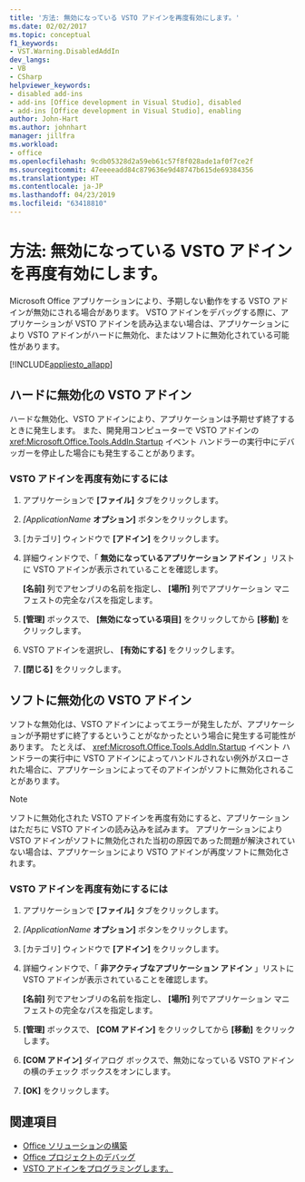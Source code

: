 ```yaml
---
title: '方法: 無効になっている VSTO アドインを再度有効にします。'
ms.date: 02/02/2017
ms.topic: conceptual
f1_keywords:
- VST.Warning.DisabledAddIn
dev_langs:
- VB
- CSharp
helpviewer_keywords:
- disabled add-ins
- add-ins [Office development in Visual Studio], disabled
- add-ins [Office development in Visual Studio], enabling
author: John-Hart
ms.author: johnhart
manager: jillfra
ms.workload:
- office
ms.openlocfilehash: 9cdb05328d2a59eb61c57f8f028ade1af0f7ce2f
ms.sourcegitcommit: 47eeeeadd84c879636e9d48747b615de69384356
ms.translationtype: HT
ms.contentlocale: ja-JP
ms.lasthandoff: 04/23/2019
ms.locfileid: "63418810"
---
```

# <a name="how-to-re-enable-a-vsto-add-in-that-has-been-disabled"></a>方法: 無効になっている VSTO アドインを再度有効にします。
  Microsoft Office アプリケーションにより、予期しない動作をする VSTO アドインが無効にされる場合があります。 VSTO アドインをデバッグする際に、アプリケーションが VSTO アドインを読み込まない場合は、アプリケーションにより VSTO アドインがハードに無効化、またはソフトに無効化されている可能性があります。

 [!INCLUDE[appliesto_allapp](../vsto/includes/appliesto-allapp-md.md)]

## <a name="hard-disabled-vsto-add-ins"></a>ハードに無効化の VSTO アドイン
 ハードな無効化、VSTO アドインにより、アプリケーションは予期せず終了するときに発生します。 また、開発用コンピューターで VSTO アドインの <xref:Microsoft.Office.Tools.AddIn.Startup> イベント ハンドラーの実行中にデバッガーを停止した場合にも発生することがあります。

### <a name="to-re-enable-a-vsto-add-in"></a>VSTO アドインを再度有効にするには

1. アプリケーションで **[ファイル]** タブをクリックします。

2. *[ApplicationName* **オプション]** ボタンをクリックします。

3. [カテゴリ] ウィンドウで **[アドイン]** をクリックします。

4. 詳細ウィンドウで、「 **無効になっているアプリケーション アドイン** 」リストに VSTO アドインが表示されていることを確認します。

     **[名前]** 列でアセンブリの名前を指定し、 **[場所]** 列でアプリケーション マニフェストの完全なパスを指定します。

5. **[管理]** ボックスで、 **[無効になっている項目]** をクリックしてから **[移動]** をクリックします。

6. VSTO アドインを選択し、 **[有効にする]** をクリックします。

7. **[閉じる]** をクリックします。

## <a name="soft-disabled-vsto-add-ins"></a>ソフトに無効化の VSTO アドイン
 ソフトな無効化は、VSTO アドインによってエラーが発生したが、アプリケーションが予期せずに終了するということがなかったという場合に発生する可能性があります。 たとえば、 <xref:Microsoft.Office.Tools.AddIn.Startup> イベント ハンドラーの実行中に VSTO アドインによってハンドルされない例外がスローされた場合に、アプリケーションによってそのアドインがソフトに無効化されることがあります。

> [!NOTE]
> ソフトに無効化された VSTO アドインを再度有効にすると、アプリケーションはただちに VSTO アドインの読み込みを試みます。 アプリケーションにより VSTO アドインがソフトに無効化された当初の原因であった問題が解決されていない場合は、アプリケーションにより VSTO アドインが再度ソフトに無効化されます。

### <a name="to-re-enable-a-vsto-add-in"></a>VSTO アドインを再度有効にするには

1. アプリケーションで **[ファイル]** タブをクリックします。

2. *[ApplicationName* **オプション]** ボタンをクリックします。

3. [カテゴリ] ウィンドウで **[アドイン]** をクリックします。

4. 詳細ウィンドウで、「 **非アクティブなアプリケーション アドイン** 」リストに VSTO アドインが表示されていることを確認します。

     **[名前]** 列でアセンブリの名前を指定し、 **[場所]** 列でアプリケーション マニフェストの完全なパスを指定します。

5. **[管理]** ボックスで、 **[COM アドイン]** をクリックしてから **[移動]** をクリックします。

6. **[COM アドイン]** ダイアログ ボックスで、無効になっている VSTO アドインの横のチェック ボックスをオンにします。

7. **[OK]** をクリックします。

## <a name="see-also"></a>関連項目
- [Office ソリューションの構築](../vsto/building-office-solutions.md)
- [Office プロジェクトのデバッグ](../vsto/debugging-office-projects.md)
- [VSTO アドインをプログラミングします。](../vsto/programming-vsto-add-ins.md)
